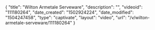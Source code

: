 {
    "title": "Wilton Armetale Serveware",
    "description": "",
    "videoid": "111180264",
    "date_created": "1502924224",
    "date_modified": "1504247458",
    "type": "captivate",
    "layout": "video",
    "url": "\/v\/wilton-armetale-serveware\/111180264"
}
